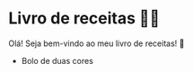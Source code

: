 # Livro de receitas :woman_cook:

Olá! Seja bem-vindo ao meu livro de receitas! :cookie:

* Bolo de duas cores